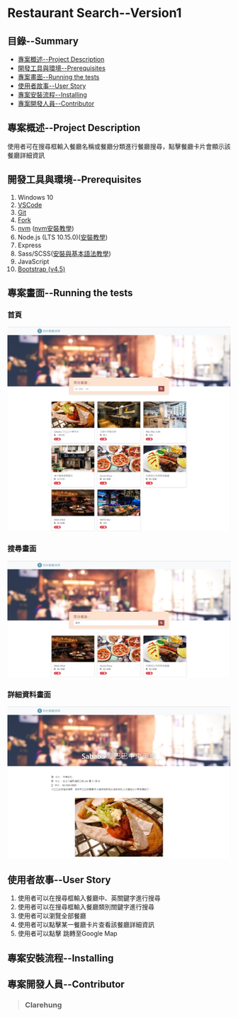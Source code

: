 <head> 
    <script defer src="https://use.fontawesome.com/releases/v5.0.13/js/all.js"></script> 
    <script defer src="https://use.fontawesome.com/releases/v5.0.13/js/v4-shims.js"></script> 
</head> 
<link rel="stylesheet" href="https://use.fontawesome.com/releases/v5.0.13/css/all.css">

# Restaurant Search--Version1

## 目錄--Summary

* [專案概述--Project Description](#1)
* [開發工具與環境--Prerequisites](#2)
* [專案畫面--Running the tests](#3)
* [使用者故事--User Story](#4)
* [專案安裝流程--Installing](#5)
* [專案開發人員--Contributor](#6)


<h2 id="1"> 專案概述--Project Description</h2>

使用者可在搜尋框輸入餐廳名稱或餐廳分類進行餐廳搜尋，點擊餐廳卡片會顯示該餐廳詳細資訊

<h2 id="2"> 開發工具與環境--Prerequisites</h2>

1. Windows 10
2. [VSCode](https://code.visualstudio.com/download)
3. [Git](https://git-scm.com/)
4. [Fork](https://git-fork.com//)
5. [nvm](https://github.com/coreybutler/nvm-windows/releases) ([nvm安裝教學](https://www.onejar99.com/nvm-install-for-windows/))
6. Node.js (LTS 10.15.0)([安裝教學](https://www.onejar99.com/nvm-install-for-windows/))
7. Express 
8. Sass/SCSS([安裝與基本語法教學](https://tw.alphacamp.co/blog/css-preprocessor-sass-scss))
9. JavaScript
10. [Bootstrap (v4.5)](https://getbootstrap.com/docs/4.5/getting-started/introduction/)

<h2 id="3"> 專案畫面--Running the tests</h2>

### 首頁
![homePage](/public/img/homePage.png)

### 搜尋畫面
![searchPage](/public/img/searchPage.png)

### 詳細資料畫面
![showPage](/public/img/showPage.png)

<h2 id="4"> 使用者故事--User Story</h2>

1. 使用者可以在搜尋框輸入餐廳中、英關鍵字進行搜尋
2. 使用者可以在搜尋框輸入餐廳類別關鍵字進行搜尋
3. 使用者可以瀏覽全部餐廳
4. 使用者可以點擊某一餐廳卡片查看該餐廳詳細資訊
5. 使用者可以點擊 <i class="fas fa-location-arrow"></i> 跳轉至Google Map

<h2 id="5">專案安裝流程--Installing</h2>


<h2 id="6">專案開發人員--Contributor</h2>

> ### Clarehung